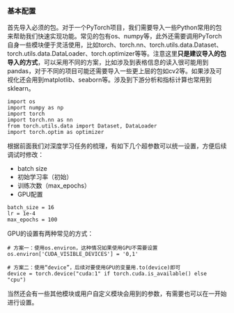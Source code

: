 ### 基本配置

首先导入必须的包。对于一个PyTorch项目，我们需要导入一些Python常用的包来帮助我们快速实现功能。常见的包有os、numpy等，此外还需要调用PyTorch自身一些模块便于灵活使用，比如torch、torch.nn、torch.utils.data.Dataset、torch.utils.data.DataLoader、torch.optimizer等等。注意这里**只是建议导入的包导入的方式**，可以采用不同的方案，比如涉及到表格信息的读入很可能用到pandas，对于不同的项目可能还需要导入一些更上层的包如cv2等。如果涉及可视化还会用到matplotlib、seaborn等。涉及到下游分析和指标计算也常用到sklearn。

```
import os
import numpy as np
import torch
import torch.nn as nn
from torch.utils.data import Dataset, DataLoader
import torch.optim as optimizer
```

根据前面我们对深度学习任务的梳理，有如下几个超参数可以统一设置，方便后续调试时修改：

- batch size
- 初始学习率（初始）
- 训练次数（max_epochs）
- GPU配置

```
batch_size = 16
lr = 1e-4
max_epochs = 100
```

GPU的设置有两种常见的方式：

```
# 方案一：使用os.environ，这种情况如果使用GPU不需要设置
os.environ['CUDA_VISIBLE_DEVICES'] = '0,1'

# 方案二：使用“device”，后续对要使用GPU的变量用.to(device)即可
device = torch.device("cuda:1" if torch.cuda.is_available() else "cpu")
```

当然还会有一些其他模块或用户自定义模块会用到的参数，有需要也可以在一开始进行设置。